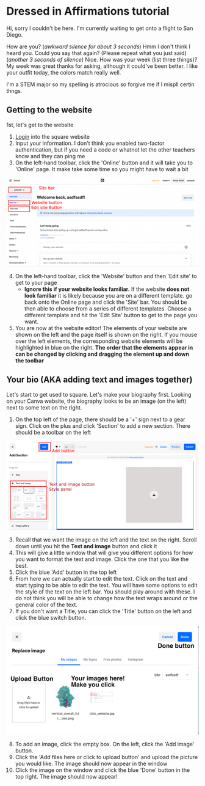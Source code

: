 # Dressed in Affirmations tutorial 

Hi, sorry I couldn't be here. I'm currently waiting to get onto a flight to San Diego.

How are you? (*awkward silence for about 3 seconds*) Hmm I don't think I heard you. Could you say that again? (Please repeat what you just said) (*another 3 seconds of silence*) Nice. How was your week (list three things)? My week was great thanks for asking, although it could've been better. I like your outfit today, the colors match really well.

I'm a STEM major so my spelling is atrocious so forgive me if I mispll certin thngs. 

## Getting to the website
1st, let's get to the website
1. [Login](https://squareup.com/login?lang_code=en-us) into the square website
2. Input your information. I don't think you enabled two-factor authentication, but if you need a code or whatnot let the other teachers know and they can ping me
3. On the left-hand toolbar, click the 'Online' button and it will take you to 'Online' page. It make take some time so you might have to wait a bit

![](/click_website.jpg?raw=true)

4. On the left-hand toolbar, click the 'Website' button and then 'Edit site' to get to your page 
    - **Ignore this if your website looks familiar.** If the website **does not look familiar** it is likely because you are on a different template. go back onto the Online page and click the 'Site' bar. You should be then able to choose from a series of different templates. Choose a different template and hit the 'Edit Site' button to get to the page you want.
5. You are now at the website editor! The elements of your website are shown on the left and the page itself is shown on the right. If you mouse over the left elements, the corresponding website elements will be highlighted in blue on the right. **The order that the elements appear in can be changed by clicking and dragging the element up and down the toolbar**
## Your bio (AKA adding text and images together)

Let's start to get used to square. Let's make your biography first. Looking on your Canva website, the biography looks to be an image (on the left) next to some text on the right.

1. On the top left of the page, there should be a '+' sign next to a gear sign. Click on the plus and click 'Section' to add a new section. There should be a toolbar on the left

![](/text_button.jpg?raw=true)

3. Recall that we want the image on the left and the text on the right. Scroll down until you hit the **Text and image** button and click it
4. This will give a little window that will give you different options for how you want to format the text and image. Click the one that you like the best.
5. Click the blue 'Add' button in the top left
6. From here we can actually start to edit the text. Click on the text and start typing to be able to edit the text. You will have some options to edit the style of the text on the left bar. You should play around with these. I do not think you will be able to change how the text wraps around or the general color of the text. 
7. If you don't want a Title, you can click the 'Title' button on the left and click the blue switch button.

![](/adding_image.png?raw=true)

8. To add an image, click the empty box. On the left, click the 'Add image' button. 
9. Click the 'Add files here or click to upload button' and upload the picture you would like. The image should now appear in the window
10. Click the image on the window and click the blue 'Done' button in the top right. The image should now appear!

